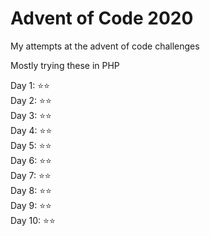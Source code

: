 # Advent of Code 2020
My attempts at the advent of code challenges  

Mostly trying these in PHP  

Day 1: :star::star:  
Day 2: :star::star:  
Day 3: :star::star:  
Day 4: :star::star:  
Day 5: :star::star:  
Day 6: :star::star:  
Day 7: :star::star:  
Day 8: :star::star:  
Day 9: :star::star:  
Day 10: :star::star:  